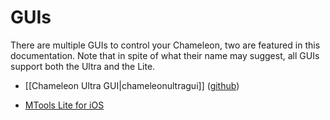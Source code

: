 # GUIs

There are multiple GUIs to control your Chameleon, two are featured in this documentation.
Note that in spite of what their name may suggest, all GUIs support both the Ultra and the Lite.

- [[Chameleon Ultra GUI|chameleonultragui]] ([github](https://github.com/GameTec-live/ChameleonUltraGUI))

- [MTools Lite for iOS](https://shop.mtoolstec.com/mifare-classic-tool-for-ios)
